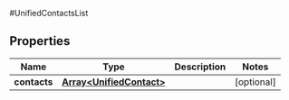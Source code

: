 #UnifiedContactsList

## Properties
Name | Type | Description | Notes
------------ | ------------- | ------------- | -------------
**contacts** | [**Array&lt;UnifiedContact&gt;**](UnifiedContact.md) |  | [optional] 

